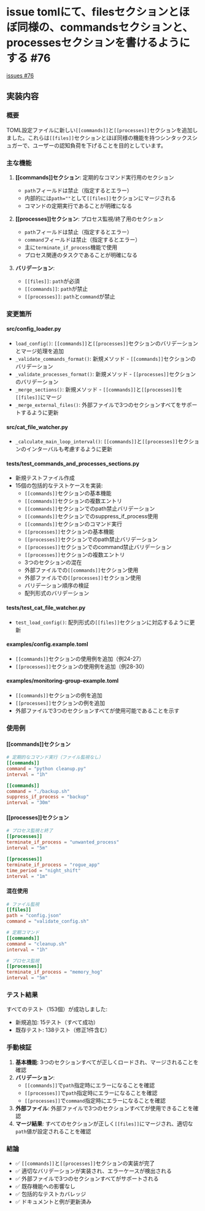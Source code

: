 # issue tomlにて、filesセクションとほぼ同様の、commandsセクションと、processesセクションを書けるようにする #76
[issues #76](https://github.com/cat2151/cat-file-watcher/issues/76)

## 実装内容

### 概要

TOML設定ファイルに新しい`[[commands]]`と`[[processes]]`セクションを追加しました。これらは`[[files]]`セクションとほぼ同様の機能を持つシンタックスシュガーで、ユーザーの認知負荷を下げることを目的としています。

### 主な機能

1. **[[commands]]セクション**: 定期的なコマンド実行用のセクション
   - `path`フィールドは禁止（指定するとエラー）
   - 内部的には`path=""`として`[[files]]`セクションにマージされる
   - コマンドの定期実行であることが明確になる

2. **[[processes]]セクション**: プロセス監視/終了用のセクション
   - `path`フィールドは禁止（指定するとエラー）
   - `command`フィールドは禁止（指定するとエラー）
   - 主に`terminate_if_process`機能で使用
   - プロセス関連のタスクであることが明確になる

3. **バリデーション**:
   - `[[files]]`: `path`が必須
   - `[[commands]]`: `path`が禁止
   - `[[processes]]`: `path`と`command`が禁止

### 変更箇所

#### src/config_loader.py
- `load_config()`: `[[commands]]`と`[[processes]]`セクションのバリデーションとマージ処理を追加
- `_validate_commands_format()`: 新規メソッド - `[[commands]]`セクションのバリデーション
- `_validate_processes_format()`: 新規メソッド - `[[processes]]`セクションのバリデーション
- `_merge_sections()`: 新規メソッド - `[[commands]]`と`[[processes]]`を`[[files]]`にマージ
- `_merge_external_files()`: 外部ファイルで3つのセクションすべてをサポートするように更新

#### src/cat_file_watcher.py
- `_calculate_main_loop_interval()`: `[[commands]]`と`[[processes]]`セクションのインターバルも考慮するように更新

#### tests/test_commands_and_processes_sections.py
- 新規テストファイル作成
- 15個の包括的なテストケースを実装:
  - `[[commands]]`セクションの基本機能
  - `[[commands]]`セクションの複数エントリ
  - `[[commands]]`セクションでのpath禁止バリデーション
  - `[[commands]]`セクションでのsuppress_if_process使用
  - `[[commands]]`セクションのコマンド実行
  - `[[processes]]`セクションの基本機能
  - `[[processes]]`セクションでのpath禁止バリデーション
  - `[[processes]]`セクションでのcommand禁止バリデーション
  - `[[processes]]`セクションの複数エントリ
  - 3つのセクションの混在
  - 外部ファイルでの`[[commands]]`セクション使用
  - 外部ファイルでの`[[processes]]`セクション使用
  - バリデーション順序の検証
  - 配列形式のバリデーション

#### tests/test_cat_file_watcher.py
- `test_load_config()`: 配列形式の`[[files]]`セクションに対応するように更新

#### examples/config.example.toml
- `[[commands]]`セクションの使用例を追加（例24-27）
- `[[processes]]`セクションの使用例を追加（例28-30）

#### examples/monitoring-group-example.toml
- `[[commands]]`セクションの例を追加
- `[[processes]]`セクションの例を追加
- 外部ファイルで3つのセクションすべてが使用可能であることを示す

### 使用例

#### [[commands]]セクション
```toml
# 定期的なコマンド実行（ファイル監視なし）
[[commands]]
command = "python cleanup.py"
interval = "1h"

[[commands]]
command = "./backup.sh"
suppress_if_process = "backup"
interval = "30m"
```

#### [[processes]]セクション
```toml
# プロセス監視と終了
[[processes]]
terminate_if_process = "unwanted_process"
interval = "5m"

[[processes]]
terminate_if_process = "rogue_app"
time_period = "night_shift"
interval = "1m"
```

#### 混在使用
```toml
# ファイル監視
[[files]]
path = "config.json"
command = "validate_config.sh"

# 定期コマンド
[[commands]]
command = "cleanup.sh"
interval = "1h"

# プロセス監視
[[processes]]
terminate_if_process = "memory_hog"
interval = "5m"
```

### テスト結果

すべてのテスト（153個）が成功しました:
- 新規追加: 15テスト（すべて成功）
- 既存テスト: 138テスト（修正1件含む）

### 手動検証

1. **基本機能**: 3つのセクションすべてが正しくロードされ、マージされることを確認
2. **バリデーション**: 
   - `[[commands]]`で`path`指定時にエラーになることを確認
   - `[[processes]]`で`path`指定時にエラーになることを確認
   - `[[processes]]`で`command`指定時にエラーになることを確認
3. **外部ファイル**: 外部ファイルで3つのセクションすべてが使用できることを確認
4. **マージ結果**: すべてのセクションが正しく`[[files]]`にマージされ、適切な`path`値が設定されることを確認

### 結論

- ✅ `[[commands]]`と`[[processes]]`セクションの実装が完了
- ✅ 適切なバリデーションが実装され、エラーケースが検出される
- ✅ 外部ファイルで3つのセクションすべてがサポートされる
- ✅ 既存機能への影響なし
- ✅ 包括的なテストカバレッジ
- ✅ ドキュメントと例が更新済み
